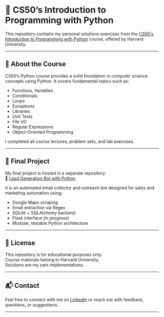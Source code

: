 # 🐍 CS50’s Introduction to Programming with Python

This repository contains my personal solutions exercises from the [CS50's Introduction to Programming with Python](https://cs50.harvard.edu/python/) course, offered by Harvard University.

---

## 🎯 About the Course

CS50’s Python course provides a solid foundation in computer science concepts using Python. It covers fundamental topics such as:

- Functions, Variables
- Conditionals
- Loops
- Exceptions
- Libraries
- Unit Tests
- File I/O
- Regular Expressions
- Object-Oriented Programming
 
I completed all course lectures, problem sets, and lab exercises.

---

## 🚀 Final Project

My final project is hosted in a separate repository:  
🔗 [Lead Generation Bot with Python](https://github.com/SelimToysuz/Lead-Generation-Bot-with-Python)

It is an automated email collector and outreach bot designed for sales and marketing automation using:

- Google Maps scraping
- Email extraction via Regex
- SQLite + SQLAlchemy backend
- Flask interface (in progress)
- Modular, testable Python architecture

---

## 📜 License

This repository is for educational purposes only.  
Course materials belong to Harvard University.  
Solutions are my own implementations.

---

## 📬 Contact

Feel free to connect with me on [LinkedIn](https://www.linkedin.com/in/selimtoysuz/) or reach out with feedback, questions, or suggestions.

---
